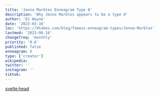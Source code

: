 ```yaml
---
title: 'Jenna Marbles Enneagram Type 8'
description: 'Why Jenna Marbles appears to be a type 8'
author: 'DJ Wayne'
date: '2023-03-16'
loc: 'https://9takes.com/blog/famous-enneagram-types/Jenna-Marbles'
lastmod: '2023-06-16'
changefreq: 'monthly'
priority: '0.6'
published: false
enneagram: 8
type: ['creator']
wikipedia:
twitter: ''
instagram: ''
tiktok:
---
```


<svelte:head>

  <!-- <meta property="og:image" content="https://9takes.com/types/8s/Jenna-Marbles.webp" /> -->
  <link rel="canonical" href="https://9takes.com/blog/famous-enneagram-types/Jenna-Marbles">
</svelte:head>
<!-- <script>
	import  PopCard  from "../../../lib/components/atoms/PopCard.svelte";
</script>
<div
	style="display: flex;
    justify-content: center;
    margin: 1rem 0;
	"
>
	<PopCard
		image={`/types/8s/${'Jenna-Marbles'}.webp`}
		showIcon={false}
		text="Jenna Marbles"
		subtext=""
	/>
</div> -->

<p class="firstLetter"></p>

